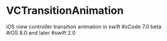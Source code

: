 # VCTransitionAnimation
iOS view controller transition animation in swift 
#xCode 7.0 beta  
#iOS 8.0 and later 
#swift 2.0 
